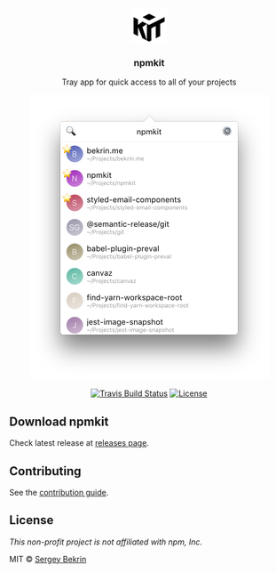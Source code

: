 <p align="center">
  <img src="https://raw.githubusercontent.com/npmkit/npmkit/master/.github/npmkit-logo.svg?sanitize=true" height="64" />
  <h3 align="center">npmkit</h3>
  <p align="center">Tray app for quick access to all of your projects</p>
  <p align="center">
    <img
      src="https://raw.githubusercontent.com/npmkit/npmkit/master/.github/preview.png"
      width="432"
      height="512"
      alt="npmkit preview"
    />
  </p>
  <p align="center">
    <a href="https://travis-ci.org/npmkit/npmkit"><img src="https://img.shields.io/travis/npmkit/npmkit/master.svg" alt="Travis Build Status" /></a>
    <a href="https://github.com/npmkit/npmkit/blob/master/license.md"><img src="https://img.shields.io/github/license/npmkit/npmkit.svg?maxAge=2592000" alt="License" /></a>
  </p>
</p>

## Download npmkit

Check latest release at
[releases page](https://github.com/npmkit/npmkit/releases).

## Contributing

See the [contribution guide](./contributing.md).

## License

*This non-profit project is not affiliated with npm, Inc.*

MIT &copy; [Sergey Bekrin](http://bekrin.me)
